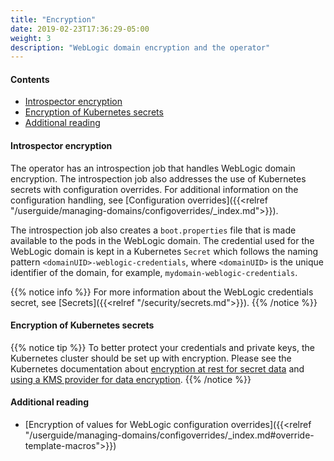 ```yaml
---
title: "Encryption"
date: 2019-02-23T17:36:29-05:00
weight: 3
description: "WebLogic domain encryption and the operator"
---
```

#### Contents

* [Introspector encryption](#introspector-encryption)
* [Encryption of Kubernetes secrets](#encryption-of-kubernetes-secrets)
* [Additional reading](#additional-reading)

#### Introspector encryption

The operator has an introspection job that handles WebLogic domain encryption.
The introspection job also addresses the use of Kubernetes secrets with configuration overrides.
For additional information on the configuration handling, see
[Configuration overrides]({{<relref "/userguide/managing-domains/configoverrides/_index.md">}}).

The introspection job also creates a `boot.properties` file that is made available
to the pods in the WebLogic domain. The credential used for the
WebLogic domain is kept in a Kubernetes `Secret` which follows the naming pattern
`<domainUID>-weblogic-credentials`, where `<domainUID>` is
the unique identifier of the domain, for example, `mydomain-weblogic-credentials`.

{{% notice info %}}
For more information about the WebLogic credentials secret, see [Secrets]({{<relref "/security/secrets.md">}}).
{{% /notice %}}

#### Encryption of Kubernetes secrets

{{% notice tip %}}
To better protect your credentials and private keys, the Kubernetes cluster should be set up with encryption.
Please see the Kubernetes documentation about
[encryption at rest for secret data](https://kubernetes.io/docs/tasks/administer-cluster/encrypt-data/)
and [using a KMS provider for data encryption](https://kubernetes.io/docs/tasks/administer-cluster/kms-provider/).
{{% /notice %}}

#### Additional reading
* [Encryption of values for WebLogic configuration overrides]({{<relref "/userguide/managing-domains/configoverrides/_index.md#override-template-macros">}})
